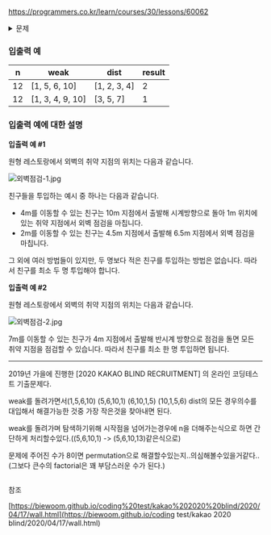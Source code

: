 https://programmers.co.kr/learn/courses/30/lessons/60062



<details>
<summary markdown='span'>문제</summary>
<pre>
레스토랑을 운영하고 있는 스카피는 레스토랑 내부가 너무 낡아 친구들과 함께 직접 리모델링 하기로 했습니다. 레스토랑이 있는 곳은 스노우타운으로 매우 추운 지역이어서 내부 공사를 하는 도중에 주기적으로 외벽의 상태를 점검해야 할 필요가 있습니다.<br/>
레스토랑의 구조는 완전히 동그란 모양이고 외벽의 총 둘레는 n미터이며, 외벽의 몇몇 지점은 추위가 심할 경우 손상될 수도 있는 취약한 지점들이 있습니다. 따라서 내부 공사 도중에도 외벽의 취약 지점들이 손상되지 않았는 지, 주기적으로 친구들을 보내서 점검을 하기로 했습니다. 다만, 빠른 공사 진행을 위해 점검 시간을 1시간으로 제한했습니다. 친구들이 1시간 동안 이동할 수 있는 거리는 제각각이기 때문에, 최소한의 친구들을 투입해 취약 지점을 점검하고 나머지 친구들은 내부 공사를 돕도록 하려고 합니다. 편의 상 레스토랑의 정북 방향 지점을 0으로 나타내며, 취약 지점의 위치는 정북 방향 지점으로부터 시계 방향으로 떨어진 거리로 나타냅니다. 또, 친구들은 출발 지점부터 시계, 혹은 반시계 방향으로 외벽을 따라서만 이동합니다.<br/>
외벽의 길이 n, 취약 지점의 위치가 담긴 배열 weak, 각 친구가 1시간 동안 이동할 수 있는 거리가 담긴 배열 dist가 매개변수로 주어질 때, 취약 지점을 점검하기 위해 보내야 하는 친구 수의 최소값을 return 하도록 solution 함수를 완성해주세요.<br/>
제한사항
n은 1 이상 200 이하인 자연수입니다.
weak의 길이는 1 이상 15 이하입니다.
서로 다른 두 취약점의 위치가 같은 경우는 주어지지 않습니다.
취약 지점의 위치는 오름차순으로 정렬되어 주어집니다.
weak의 원소는 0 이상 n - 1 이하인 정수입니다.
dist의 길이는 1 이상 8 이하입니다.
dist의 원소는 1 이상 100 이하인 자연수입니다.
친구들을 모두 투입해도 취약 지점을 전부 점검할 수 없는 경우에는 -1을 return 해주세요.
</pre>
</details>




### 입출력 예

| n    | weak             | dist         | result |
| ---- | ---------------- | ------------ | ------ |
| 12   | [1, 5, 6, 10]    | [1, 2, 3, 4] | 2      |
| 12   | [1, 3, 4, 9, 10] | [3, 5, 7]    | 1      |

### 입출력 예에 대한 설명

**입출력 예 #1**

원형 레스토랑에서 외벽의 취약 지점의 위치는 다음과 같습니다.

![외벽점검-1.jpg](https://grepp-programmers.s3.amazonaws.com/files/production/61de504978/1c8394ec-05e0-4b7b-a0ff-3ff9ae0cec28.jpg)

친구들을 투입하는 예시 중 하나는 다음과 같습니다.

- 4m를 이동할 수 있는 친구는 10m 지점에서 출발해 시계방향으로 돌아 1m 위치에 있는 취약 지점에서 외벽 점검을 마칩니다.
- 2m를 이동할 수 있는 친구는 4.5m 지점에서 출발해 6.5m 지점에서 외벽 점검을 마칩니다.

그 외에 여러 방법들이 있지만, 두 명보다 적은 친구를 투입하는 방법은 없습니다. 따라서 친구를 최소 두 명 투입해야 합니다.

**입출력 예 #2**

원형 레스토랑에서 외벽의 취약 지점의 위치는 다음과 같습니다.

![외벽점검-2.jpg](https://grepp-programmers.s3.amazonaws.com/files/production/3669c9b3d6/00e8eeb4-f3ec-4c18-96fb-a3b17aaf1812.jpg)

7m를 이동할 수 있는 친구가 4m 지점에서 출발해 반시계 방향으로 점검을 돌면 모든 취약 지점을 점검할 수 있습니다. 따라서 친구를 최소 한 명 투입하면 됩니다.



-----

2019년 가을에 진행한 [2020 KAKAO BLIND RECRUITMENT] 의 온라인 코딩테스트 기출문제다.



weak를 돌려가면서(1,5,6,10) (5,6,10,1) (6,10,1,5) (10,1,5,6) dist의 모든 경우의수를 대입해서 해결가능한 것중 가장 작은것을 찾아내면 된다.

weak를 돌려가며 탐색하기위해 시작점을 넘어가는경우에 n을 더해주는식으로 하면 간단하게 처리할수있다.((5,6,10,1) -> (5,6,10,13)같은식으로)





문제에 주어진 수가 8이면 permutation으로 해결할수있는지..의심해볼수있을거같다..(그보다 큰수의 factorial은 꽤 부담스러운 수가 된다.)







```python


```







참조

[https://biewoom.github.io/coding%20test/kakao%202020%20blind/2020/04/17/wall.html](https://biewoom.github.io/coding test/kakao 2020 blind/2020/04/17/wall.html)


